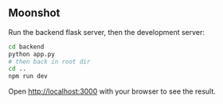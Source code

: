 ## Moonshot

Run the backend flask server, then the development server:

```bash
cd backend
python app.py
# then back in root dir
cd ..
npm run dev
```

Open [http://localhost:3000](http://localhost:3000) with your browser to see the result.
